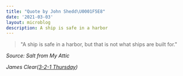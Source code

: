 ```yaml
---
title: "Quote by John Shedd\U0001F5E8️"
date: '2021-03-03'
layout: microblog
description: A ship is safe in a harbor
---
```


>"A ship is safe in a harbor, but that is not what ships are built for."

*Source: Salt from My Attic*

*James Clear([3-2-1 Thursday](https://jamesclear.com/3-2-1/february-18-2021?rh_ref=30b59e17))*
